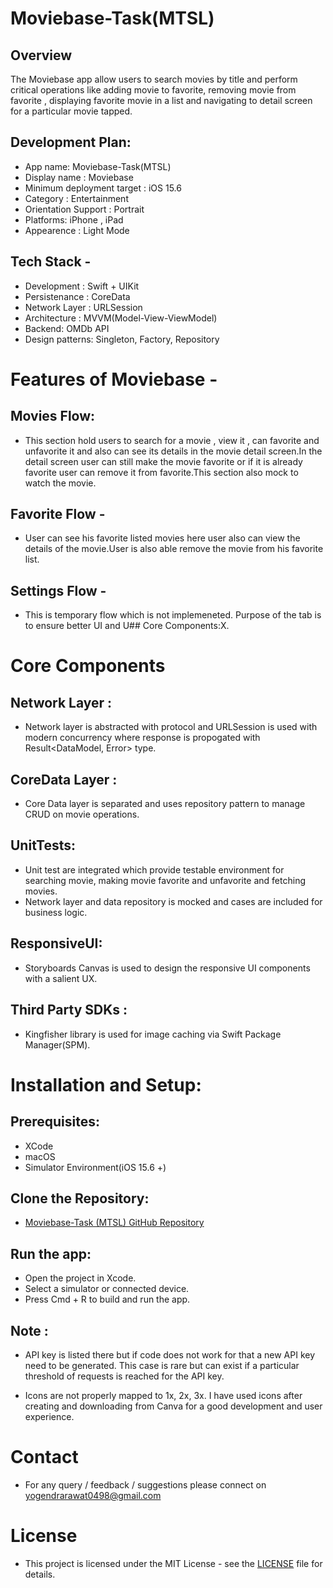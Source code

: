 


# Moviebase-Task(MTSL)

 ## Overview
 The Moviebase app allow users to search movies by title and perform critical operations like adding movie to favorite, removing movie from favorite , displaying favorite movie in a list and navigating to detail screen for a particular movie tapped.
 
## Development Plan:
- App name: Moviebase-Task(MTSL)
- Display name : Moviebase
- Minimum deployment target : iOS 15.6
- Category : Entertainment
- Orientation Support : Portrait
- Platforms: iPhone , iPad
- Appearence : Light Mode 

## Tech Stack -
- Development : Swift + UIKit
- Persistenance : CoreData
- Network Layer : URLSession
- Architecture : MVVM(Model-View-ViewModel)
- Backend: OMDb API
- Design patterns: Singleton, Factory, Repository

# Features of Moviebase -

 ## Movies Flow:
 - This section hold users to search for a movie , view it , can favorite and unfavorite it and also can see its details in the movie detail screen.In the detail screen user can still make the movie favorite or if it is already favorite user can remove it from favorite.This section also mock to watch the movie.
 
 ## Favorite Flow -
 - User can see his favorite listed movies here user also can view the details of the movie.User is also able remove the movie from his favorite list.
 
 ## Settings Flow -
 - This is temporary flow which is not implemeneted. Purpose of the tab is to ensure better UI and U## Core Components:X.
 
# Core Components
 ## Network Layer :
 - Network layer is abstracted with protocol and URLSession is used with modern concurrency where response is propogated with Result<DataModel, Error> type.
 
 ## CoreData Layer :
 - Core Data layer is separated and uses repository pattern to manage CRUD on movie operations.
 
 ## UnitTests:
 - Unit test are integrated which provide testable environment for searching movie, making movie favorite and unfavorite and fetching movies.
 - Network layer and data repository is mocked and cases are included for business logic.
 
 ## ResponsiveUI:
 - Storyboards Canvas is used to design the responsive UI components with a salient UX.
 
 ## Third Party SDKs :
 - Kingfisher library is used for image caching via Swift Package Manager(SPM).
 
# Installation and Setup:
 ## Prerequisites:
 - XCode
 - macOS
 - Simulator Environment(iOS 15.6 +)

 ## Clone the Repository:
 - [Moviebase-Task (MTSL) GitHub Repository](https://github.com/rawatyogi/Moviebase)
 
 ## Run the app:
 - Open the project in Xcode.
 - Select a simulator or connected device.
 - Press Cmd + R to build and run the app.
 

 ## Note :
 - API key is listed there but if code does not work for that a new API key need to be generated. This case is rare but can exist if a particular threshold of requests is reached for the API key.
 
 - Icons are not properly mapped to 1x, 2x, 3x. I have used icons after creating and downloading from Canva for a good development and user experience.
 
# Contact
- For any query / feedback / suggestions please connect on yogendrarawat0498@gmail.com

# License
- This project is licensed under the MIT License - see the [LICENSE](LICENSE) file for details.

